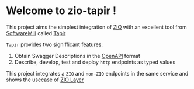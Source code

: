 # Welcome to zio-tapir !

This project aims the simplest integration of [ZIO](https://zio.dev) with an excellent tool from [SoftwareMill](https://softwaremill.com) called [Tapir](https://github.com/softwaremill/tapir)

`Tapir` provides two signifficant features:
1. Obtain Swagger Descriptions in the [OpenAPI](https://tapir.softwaremill.com/en/latest/openapi.html) format
2. Describe, develop, test and deploy `http` endpoints as typed values 

This project integrates a `ZIO` and `non-ZIO` endpoints in the same service and shows the usecase of [ZIO Layer](https://zio.dev/docs/howto/howto_use_layers)
